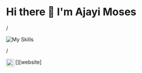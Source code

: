 # Hi there 👋 I'm Ajayi Moses


/

![My Skills](https://skillicons.dev/icons?i=js,tailwind,react,next,git,github)

/

[<img align="left" alt="BigAtom" width="22px" src="https://cdn.jsdelivr.net/npm/simple-icons@3.0.1/icons/linkedin.svg" />][website]
